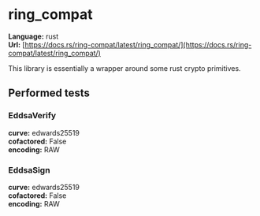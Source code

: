 # ring_compat

**Language:** rust\
**Url:**
[https://docs.rs/ring-compat/latest/ring_compat/](https://docs.rs/ring-compat/latest/ring_compat/)

This library is essentially a wrapper around some rust crypto primitives.

## Performed tests

### EddsaVerify

**curve:** edwards25519\
**cofactored:** False\
**encoding:** RAW

### EddsaSign

**curve:** edwards25519\
**cofactored:** False\
**encoding:** RAW
